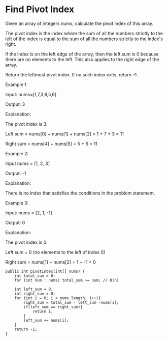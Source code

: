 # Find Pivot Index

Given an array of integers nums, calculate the pivot index of this array.

The pivot index is the index where the sum of all the numbers strictly to the left of the index is equal to the sum of all the numbers strictly to the index's right.

If the index is on the left edge of the array, then the left sum is 0 because there are no elements to the left. This also applies to the right edge of the array.

Return the leftmost pivot index. If no such index exits, return -1.

Example 1

Input: nums=[1,7,3,6,5,6]

Output: 3

Explanation:

The pivot index is 3.

Left sum = nums[0] + nums[1] + nums[2] = 1 + 7 + 3 = 11

Right sum = nums[4] + nums[5] = 5 + 6 = 11

Example 2:

Input nums = [1, 2, 3]

Output: -1

Explanation:

There is no index that satisfies the conditions in the problem statement.

Example 3:

Input: nums = [2, 1, -1]

Output: 0

Explanation:

The pivot index is 0.

Left sum = 0 (no elements to the left of index 0)

Right sum = nums[1] + nums[2] = 1 + -1 = 0


    public int pivotIndex(int[] nums) {
        int total_sum = 0;
        for (int num : nums) total_sum += num; // O(n)
        
        int left_sum = 0;
        int right_sum = 0;
        for (int i = 0; i < nums.length; i++){
            right_sum = total_sum - left_sum -nums[i];
            if(left_sum == right_sum){
                return i;
            }
            left_sum += nums[i];
        }
        return -1;
    }
